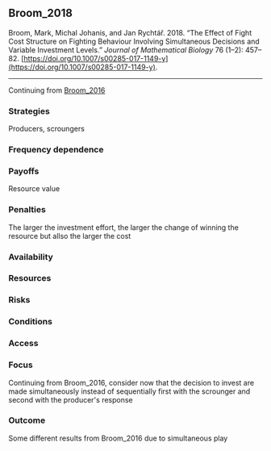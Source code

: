 ## Broom_2018

Broom, Mark, Michal Johanis, and Jan Rychtář. 2018. “The Effect of Fight Cost Structure on Fighting Behaviour Involving Simultaneous Decisions and Variable Investment Levels.” _Journal of Mathematical Biology_ 76 (1–2): 457–82. [https://doi.org/10.1007/s00285-017-1149-y](https://doi.org/10.1007/s00285-017-1149-y).

---

Continuing from [Broom_2016](Broom_2016.md)

### Strategies
Producers, scroungers

### Frequency dependence

### Payoffs
Resource value

### Penalties
The larger the investment effort, the larger the change of winning the resource but allso the larger the cost

### Availability

### Resources

### Risks

### Conditions

### Access

### Focus
Continuing from Broom_2016, consider now that the decision to invest are made simultaneously instead of sequentially first with the scrounger and second with the producer's response

### Outcome
Some different results from Broom_2016 due to simultaneous play

